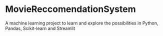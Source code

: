 # MovieReccomendationSystem
A machine learning project to learn and explore the possibilities in Python, Pandas, Scikit-learn and Streamlit
